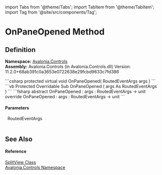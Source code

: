 import Tabs from '@theme/Tabs'; 
import TabItem from '@theme/TabItem'; 
import Tag from '@site/src/components/Tag'; 

# OnPaneOpened Method




## Definition
**Namespace:** <a href="N_Avalonia_Controls">Avalonia.Controls</a>  
**Assembly:** Avalonia.Controls (in Avalonia.Controls.dll) Version: 11.2.0+68ab391c0a3653e0722638e29fcbd9633c7fd386

<Tabs groupId="api-code-preview">
<TabItem value="csharp" label="C#">
```csharp
protected virtual void OnPaneOpened(
	RoutedEventArgs args
)
```
</TabItem>
<TabItem value="vb" label="VB">
```vb
Protected Overridable Sub OnPaneOpened ( 
	args As RoutedEventArgs
)
```
</TabItem>
<TabItem value="fsharp" label="F#">
```fsharp
abstract OnPaneOpened : 
        args : RoutedEventArgs -> unit 
override OnPaneOpened : 
        args : RoutedEventArgs -> unit 
```
</TabItem>
</Tabs>



#### Parameters
<dl><dt>  RoutedEventArgs</dt><dd> </dd></dl>

## See Also


#### Reference
<a href="T_Avalonia_Controls_SplitView">SplitView Class</a>  
<a href="N_Avalonia_Controls">Avalonia.Controls Namespace</a>  
